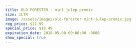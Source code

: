 ```yaml
---
title: OLD FORESTER - mint julep premix
size: 1LTR
image: /assets/images/old-forester-mint-julep-premix.jpg
reg_price: $22.99
special_price: $18.49
expiration_date: 2018-05-08 00:00:00 -0600
show_special: true
---
```


